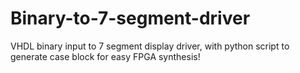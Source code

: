 Binary-to-7-segment-driver
==========================

VHDL binary input to 7 segment display driver, with python script to generate case block for easy FPGA synthesis!
